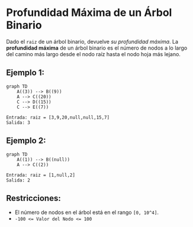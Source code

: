 # Profundidad Máxima de un Árbol Binario

Dado el `raiz` de un árbol binario, devuelve *su profundidad máxima*.
La **profundidad máxima** de un árbol binario es el número de nodos a lo largo del camino más largo desde el nodo raíz hasta el nodo hoja más lejano.

## Ejemplo 1:

```mermaid
graph TD
    A((3)) --> B((9))
    A --> C((20))
    C --> D((15))
    C --> E((7))
```

```
Entrada: raiz = [3,9,20,null,null,15,7]
Salida: 3
```

## Ejemplo 2:

```mermaid
graph TD
    A((1)) --> B((null))
    A --> C((2))
```

```
Entrada: raiz = [1,null,2]
Salida: 2
```

## Restricciones:
* El número de nodos en el árbol está en el rango `[0, 10^4]`.
* `-100 <= Valor del Nodo <= 100`